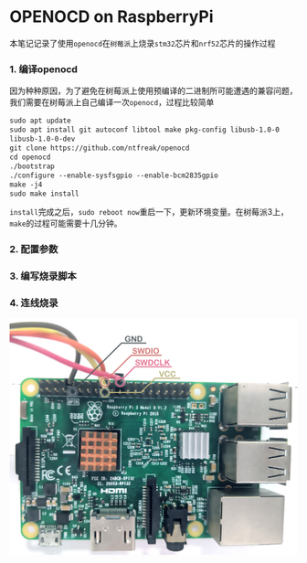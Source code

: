 # OPENOCD on RaspberryPi

本笔记记录了使用`openocd`在`树莓派`上烧录`stm32`芯片和`nrf52`芯片的操作过程

### 1. 编译openocd

因为种种原因，为了避免在树莓派上使用预编译的二进制所可能遭遇的兼容问题，我们需要在树莓派上自己编译一次`openocd`，过程比较简单

```shell
sudo apt update
sudo apt install git autoconf libtool make pkg-config libusb-1.0-0 libusb-1.0-0-dev
git clone https://github.com/ntfreak/openocd
cd openocd
./bootstrap
./configure --enable-sysfsgpio --enable-bcm2835gpio
make -j4
sudo make install
```

`install`完成之后，`sudo reboot now`重启一下，更新环境变量。在树莓派3上，`make`的过程可能需要十几分钟。

### 2. 配置参数

### 3. 编写烧录脚本

### 4. 连线烧录

![](port.jpg)
